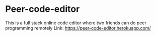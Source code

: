 # Peer-code-editor
This is a full stack online code editor where two friends can do peer programming remotely
Link: https://peer-code-editor.herokuapp.com/
